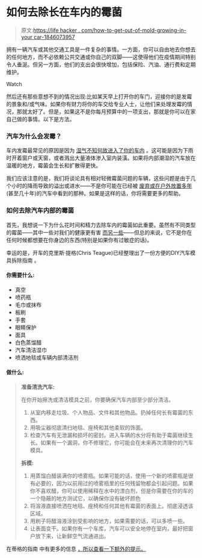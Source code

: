 # 如何去除长在车内的霉菌

> 原文:[https://life hacker . com/how-to-get-out-of-mold-growing-in-your car-1846073957](https://lifehacker.com/how-to-get-rid-of-mold-growing-inside-your-car-1846073957)

拥有一辆汽车或其他交通工具是一件复杂的事情。一方面，你可以自由地去你想去的任何地方，而不必依赖公共交通或你自己的双脚——这使得他们在疫情期间特别令人垂涎。但另一方面，他们的支出会很快增加，包括保险、汽油、通行费和定期维护。

Watch

然后还有那些意想不到的情况出现:比如某天早上打开你的车门，迎接你的是发霉的景象和/或气味。如果你有财力将你的车交给专业人士，让他们来处理发霉的情况，那就太好了。但是，如果这不是你每月预算中的一项支出，那就是你可以在家自己做的事情。以下是方法。

### 汽车为什么会发霉？

车内发霉最常见的原因是因为 [湿气不知何故进入了你的车内](https://www.autoguide.com/auto-news/2016/11/have-mold-in-your-car-here-s-how-to-get-rid-of-it.html#:~:text=The%20main%20cause%20of%20mold,some%20liquid%20on%20the%20floor.&text=This%20will%20help%20dry%20and,t%20grow%20in%20dry%20conditions.) 。这可能是因为下雨时开着窗户或天窗，或者溅出大量液体渗入室内装潢。如果将内部潮湿的汽车放在温暖的地方，霉菌会生长和扩散得更快。

我们应该注意的是，我们将谈论具有相对轻微霉菌问题的车辆，这些问题是由于几个小时的降雨导致的溢出或进水——不是你可能在已经被 [废弃或在户外放置多年](https://www.autoguide.com/auto-news/2016/11/have-mold-in-your-car-here-s-how-to-get-rid-of-it.html#:~:text=The%20main%20cause%20of%20mold,some%20liquid%20on%20the%20floor.&text=This%20will%20help%20dry%20and,t%20grow%20in%20dry%20conditions.) (甚至几十年)的汽车中看到的那种。如果是这样的话，你将需要更多的帮助。

### 如何去除汽车内部的霉菌

首先，我想说一下为什么花时间和精力去除车内的霉菌如此重要。虽然有不同类型的霉菌——其中一些对我们的健康更有害 [而另一些](https://www.cdc.gov/mold/faqs.htm)——但总的来说，它不是你在任何时候都想要在你身边的东西(特别是如果你有过敏症的话)。

幸运的是，开车的克里斯·提格(Chris Teague)已经整理出了一份方便的DIY汽车模具拆除指南 。

#### 你需要什么:

*   真空
*   喷药瓶
*   毛巾或抹布
*   板刷
*   手套
*   眼睛保护
*   面具
*   白色蒸馏醋
*   汽车清洁湿巾
*   喷洒地毯或车辆内部清洁剂

#### 做什么:

> **准备清洗汽车:**
> 
> 在你开始擦洗或清洁模具之前，你要确保汽车内部至少部分清洁。
> 
> 1.  从室内移走垃圾、个人物品、文件和其他物品。扔掉任何长有霉菌的东西。
> 2.  用吸尘器彻底清扫地毯、座椅和其他柔软的饰面。
> 3.  检查汽车有无泄漏和损坏的密封。进入车辆的水分将有助于霉菌继续生长。如果有一个漏洞，你不修理它，你可能会在未来再次清理你的汽车模具。
> 
> **拆模:**
> 
> 1.  用蒸馏白醋装满你的喷雾瓶。如果可能的话，使用一个新的喷雾瓶是很有必要的，因为以前用过的喷雾瓶里的任何残留物都会引起问题。如果你不喜欢醋，你可以使用稀释在水中的漂白剂，但是你需要在你的车的一个隐蔽的地方测试它，以确保你没有破坏颜色
> 2.  将溶液直接喷洒在地毯、座椅和任何其他有霉菌的表面上。彻底浸透该区域。
> 3.  用刷子将醋溶液涂到受影响的地方，如果需要的话，可以多喷一些。
> 4.  让表面变干。如果你有一个车库，汽车可以安全地停在室内，最好把窗户放下来，让新鲜空气流通进出。

在蒂格的指南 中有更多的信息 [，所以查看一下额外的提示。](https://www.thedrive.com/cleaning-detailing/38252/how-to-get-rid-of-mold-in-car)